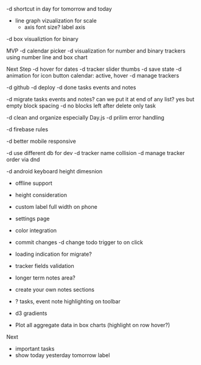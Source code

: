 -d shortcut in day for tomorrow and today

- line graph vizualization for scale
    - axis font size? label axis

-d box visualiztion for binary

MVP
-d calendar picker
-d visualization for number and binary trackers using number line and box chart


Next Step
-d hover for dates
-d tracker slider thumbs
-d save state
-d animation for icon button calendar: active, hover 
-d manage trackers

-d github
-d deploy
-d done tasks events and notes

-d migrate tasks events and notes? can we put it at end of any list? yes but empty block spacing
-d no blocks left after delete only task

-d clean and organize especially Day.js
-d prilim error handling

-d firebase rules

-d better mobile responsive

-d use different db for dev
-d tracker name collision
-d manage tracker order via dnd

-d android keyboard height dimesnion
- offline support

- height consideration

- custom label full width on phone
- settings page
- color integration
- commit changes
-d change todo trigger to on click 
- loading indication for migrate?

- tracker fields validation

- longer term notes area?
- create your own notes sections

- ? tasks, event note highlighting on toolbar
- d3 gradients
- Plot all aggregate data in box charts (highlight on row hover?)

Next
- important tasks
- show today yesterday tomorrow label